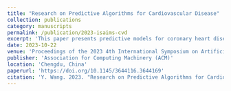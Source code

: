 ```yaml
---
title: "Research on Predictive Algorithms for Cardiovascular Disease"
collection: publications
category: manuscripts
permalink: /publication/2023-isaims-cvd
excerpt: 'This paper presents predictive models for coronary heart disease using PCA, logistic regression, and random forest, with model comparison by ROC and AUC.'
date: 2023-10-22
venue: 'Proceedings of the 2023 4th International Symposium on Artificial Intelligence for Medicine Science (ISAIMS \'23)'
publisher: 'Association for Computing Machinery (ACM)'
location: 'Chengdu, China'
paperurl: 'https://doi.org/10.1145/3644116.3644169'
citation: 'Y. Wang. 2023. "Research on Predictive Algorithms for Cardiovascular Disease." <i>ISAIMS 2023: 4th International Symposium on Artificial Intelligence for Medicine Science</i>, October 20–22, Chengdu, China. Association for Computing Machinery, New York, NY, USA, 304–314. https://doi.org/10.1145/3644116.3644169'
---
```

